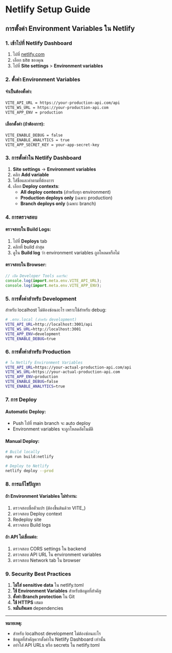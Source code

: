 # Netlify Setup Guide

## การตั้งค่า Environment Variables ใน Netlify

### 1. เข้าไปที่ Netlify Dashboard
1. ไปที่ [netlify.com](https://netlify.com)
2. เลือก site ของคุณ
3. ไปที่ **Site settings** > **Environment variables**

### 2. ตั้งค่า Environment Variables

#### จำเป็นต้องตั้งค่า:
```bash
VITE_API_URL = https://your-production-api.com/api
VITE_WS_URL = https://your-production-api.com
VITE_APP_ENV = production
```

#### เลือกตั้งค่า (ถ้าต้องการ):
```bash
VITE_ENABLE_DEBUG = false
VITE_ENABLE_ANALYTICS = true
VITE_APP_SECRET_KEY = your-app-secret-key
```

### 3. การตั้งค่าใน Netlify Dashboard

1. **Site settings** → **Environment variables**
2. คลิก **Add variable**
3. ใส่ชื่อและค่าตามที่ต้องการ
4. เลือก **Deploy contexts**:
   - **All deploy contexts** (สำหรับทุก environment)
   - **Production deploys only** (เฉพาะ production)
   - **Branch deploys only** (เฉพาะ branch)

### 4. การตรวจสอบ

#### ตรวจสอบใน Build Logs:
1. ไปที่ **Deploys** tab
2. คลิกที่ build ล่าสุด
3. ดูใน **Build log** ว่า environment variables ถูกโหลดหรือไม่

#### ตรวจสอบใน Browser:
```javascript
// เปิด Developer Tools และรัน:
console.log(import.meta.env.VITE_API_URL);
console.log(import.meta.env.VITE_APP_ENV);
```

### 5. การตั้งค่าสำหรับ Development

สำหรับ localhost ไม่ต้องซ่อนอะไร เพราะใช้สำหรับ debug:

```bash
# .env.local (สำหรับ development)
VITE_API_URL=http://localhost:3001/api
VITE_WS_URL=http://localhost:3001
VITE_APP_ENV=development
VITE_ENABLE_DEBUG=true
```

### 6. การตั้งค่าสำหรับ Production

```bash
# ใน Netlify Environment Variables
VITE_API_URL=https://your-actual-production-api.com/api
VITE_WS_URL=https://your-actual-production-api.com
VITE_APP_ENV=production
VITE_ENABLE_DEBUG=false
VITE_ENABLE_ANALYTICS=true
```

### 7. การ Deploy

#### Automatic Deploy:
- Push ไปที่ main branch จะ auto deploy
- Environment variables จะถูกโหลดอัตโนมัติ

#### Manual Deploy:
```bash
# Build locally
npm run build:netlify

# Deploy to Netlify
netlify deploy --prod
```

### 8. การแก้ไขปัญหา

#### ถ้า Environment Variables ไม่ทำงาน:
1. ตรวจสอบชื่อตัวแปร (ต้องขึ้นต้นด้วย VITE_)
2. ตรวจสอบ Deploy context
3. Redeploy site
4. ตรวจสอบ Build logs

#### ถ้า API ไม่เชื่อมต่อ:
1. ตรวจสอบ CORS settings ใน backend
2. ตรวจสอบ API URL ใน environment variables
3. ตรวจสอบ Network tab ใน browser

### 9. Security Best Practices

1. **ไม่ใส่ sensitive data** ใน netlify.toml
2. **ใช้ Environment Variables** สำหรับข้อมูลที่สำคัญ
3. **ตั้งค่า Branch protection** ใน Git
4. **ใช้ HTTPS** เสมอ
5. **หมั่นอัพเดท** dependencies

---

**หมายเหตุ:** 
- สำหรับ localhost development ไม่ต้องซ่อนอะไร
- ข้อมูลที่สำคัญควรตั้งค่าใน Netlify Dashboard เท่านั้น
- อย่าใส่ API URLs หรือ secrets ใน netlify.toml
